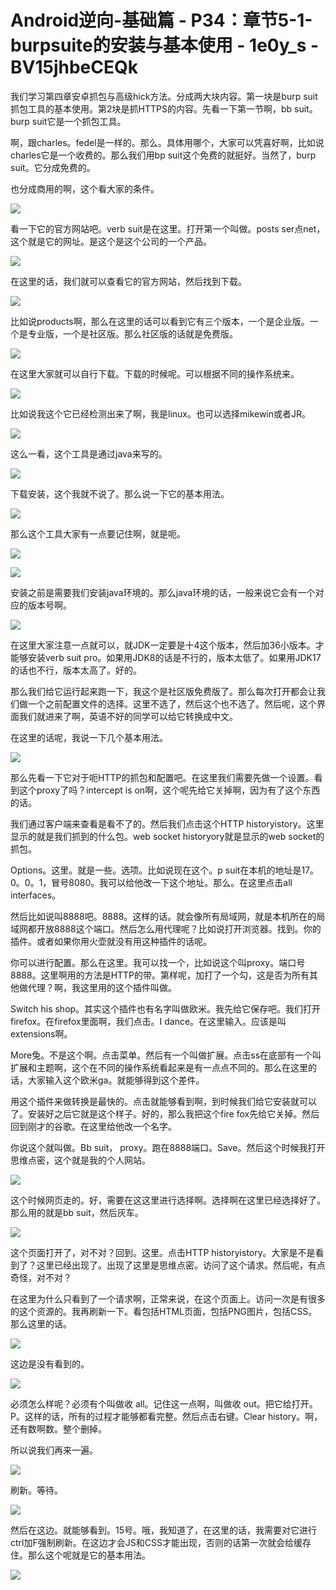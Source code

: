 # Android逆向-基础篇 - P34：章节5-1-burpsuite的安装与基本使用 - 1e0y_s - BV15jhbeCEQk

我们学习第四章安卓抓包与高级hick方法。分成两大块内容。第一块是burp suit抓包工具的基本使用。第2块是抓HTTPS的内容。先看一下第一节啊，bb suit。burp suit它是一个抓包工具。

啊，跟charles。fedel是一样的。那么。具体用哪个，大家可以凭喜好啊，比如说charles它是一个收费的。那么我们用bp suit这个免费的就挺好。当然了，burp suit。它分成免费的。

也分成商用的啊，这个看大家的条件。

![](img/a358385c9426b185e3ad66bc74e86046_1.png)

看一下它的官方网站吧。verb suit是在这里。打开第一个叫做。posts ser点net，这个就是它的网址。是这个是这个公司的一个产品。



![](img/a358385c9426b185e3ad66bc74e86046_3.png)

在这里的话，我们就可以查看它的官方网站，然后找到下载。

![](img/a358385c9426b185e3ad66bc74e86046_5.png)

比如说products啊，那么在这里的话可以看到它有三个版本，一个是企业版。一个是专业版，一个是社区版。那么社区版的话就是免费版。



![](img/a358385c9426b185e3ad66bc74e86046_7.png)

在这里大家就可以自行下载。下载的时候呢。可以根据不同的操作系统来。

![](img/a358385c9426b185e3ad66bc74e86046_9.png)

比如说我这个它已经检测出来了啊，我是linux。也可以选择mikewin或者JR。

![](img/a358385c9426b185e3ad66bc74e86046_11.png)

这么一看，这个工具是通过java来写的。

![](img/a358385c9426b185e3ad66bc74e86046_13.png)

下载安装，这个我就不说了。那么说一下它的基本用法。

![](img/a358385c9426b185e3ad66bc74e86046_15.png)

那么这个工具大家有一点要记住啊，就是呃。

![](img/a358385c9426b185e3ad66bc74e86046_17.png)

![](img/a358385c9426b185e3ad66bc74e86046_18.png)

安装之前是需要我们安装java环境的。那么java环境的话，一般来说它会有一个对应的版本号啊。

![](img/a358385c9426b185e3ad66bc74e86046_20.png)

在这里大家注意一点就可以，就JDK一定要是十4这个版本，然后加36小版本。才能够安装verb suit pro。如果用JDK8的话是不行的，版本太低了。如果用JDK17的话也不行，版本太高了。好的。

那么我们给它运行起来跑一下，我这个是社区版免费版了。那么每次打开都会让我们做一个之前配置文件的选择。这里不选了，然后这个也不选了。然后呢，这个界面我们就进来了啊，英语不好的同学可以给它转换成中文。

在这里的话呢，我说一下几个基本用法。

![](img/a358385c9426b185e3ad66bc74e86046_22.png)

那么先看一下它对于呃HTTP的抓包和配置吧。在这里我们需要先做一个设置。看到这个proxy了吗？intercept is on啊，这个呢先给它关掉啊，因为有了这个东西的话。

我们通过客户端来查看是看不了的。然后我们点击这个HTTP historyistory。这里显示的就是我们抓到的什么包。web socket historyory就是显示的web socket的抓包。

Options。这里。就是一些。选项。比如说现在这个。p suit在本机的地址是17。0。0。1，冒号8080。我可以给他改一下这个地址。那么。在这里点击all interfaces。

然后比如说叫8888吧。8888。这样的话。就会像所有局域网，就是本机所在的局域网都开放8888这个端口。然后怎么用代理呢？比如说打开浏览器。找到。你的插件。或者如果你用火壶就没有用这种插件的话呢。

你可以进行配置。那么在这里。我可以找一个，比如说这个叫proxy。端口号8888。这里啊用的方法是HTTP的带。第样呢，加打了一个勾，这是否为所有其他做代理？啊，我这里用的这个插件叫做。

Switch his shop。其实这个插件也有名字叫做欧米。我先给它保存吧。我们打开firefox。在firefox里面啊，我们点击。I dance。在这里输入。应该是叫extensions啊。

More兔。不是这个啊。点击菜单。然后有一个叫做扩展。点击ss在底部有一个叫扩展和主题啊，这个在不同的操作系统看起来是有一点点不同的。那么在这里的话，大家输入这个欧米ga。就能够得到这个差件。

用这个插件来做转换是最快的。点击就能够看到啊，到时候我们给它安装就可以了。安装好之后它就是这个样子。好的，那么我把这个fire fox先给它关掉。然后回到刚才的谷歌。在这里给他改一个名字。

你说这个就叫做。Bb suit， proxy。跑在8888端口。Save。然后这个时候我打开思维点密，这个就是我的个人网站。



![](img/a358385c9426b185e3ad66bc74e86046_24.png)

这个时候网页走的。好，需要在这这里进行选择啊。选择啊在这里已经选择好了。那么用的就是bb suit，然后灰车。



![](img/a358385c9426b185e3ad66bc74e86046_26.png)

这个页面打开了，对不对？回到。这里。点击HTTP historyistory。大家是不是看到了？这里已经出现了。出现了这里是思维点密。访问了这个请求。然后呢，有点奇怪，对不对？

在这里为什么只看到了一个请求啊，正常来说，在这个页面上。访问一次是有很多的这个资源的。我再刷新一下。看包括HTML页面，包括PNG图片，包括CSS。那么这里的话。



![](img/a358385c9426b185e3ad66bc74e86046_28.png)

这边是没有看到的。

![](img/a358385c9426b185e3ad66bc74e86046_30.png)

必须怎么样呢？必须有个叫做收 all。记住这一点啊，叫做收 out。把它给打开。P。这样的话，所有的过程才能够都看完整。然后点击右键。Clear history。啊，还有数啊数。整个删掉。

所以说我们再来一遍。

![](img/a358385c9426b185e3ad66bc74e86046_32.png)

刷新。等待。

![](img/a358385c9426b185e3ad66bc74e86046_34.png)

然后在这边。就能够看到。15号。哦，我知道了，在这里的话，我需要对它进行ctrl加F强制刷新。在这边才会JS和CSS才能出现，否则的话第一次就会给缓存住。那么这个呢就是它的基本用法。



![](img/a358385c9426b185e3ad66bc74e86046_36.png)